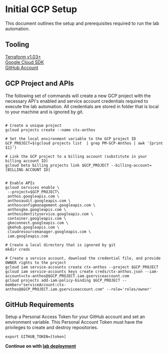 # Initial GCP Setup

This document outlines the setup and prerequisites required to run the lab automation. 

## Tooling
[Terraform v1.03+](https://www.terraform.io/downloads.html)  
[Google Cloud SDK](https://cloud.google.com/sdk/docs/install)  
[GitHub Account](https://github.com/join)  

## GCP Project and APIs

The following set of commands will create a new GCP project with the necessary API's enabled and service account credentials required to execute the lab automation. 
All credentials are stored in folder that is local to your machine and is ignored by git. 


```shell

# Create a unique project
gcloud projects create --name ctx-anthos

# Set the local environment variable to the GCP project ID
GCP_PROJECT=$(gcloud projects list  | grep PM-GCP-Anthos | awk '{print $1}')

# Link the GCP project to a billing account (substitute in your billing account ID) 
gcloud beta billing projects link $GCP_PROJECT --billing-account=[BILLING ACCOUNT ID]


# Enable APIs
gcloud services enable \
 --project=$GCP_PROJECT\
 anthos.googleapis.com \
 anthosaudit.googleapis.com \
 anthosconfigmanagement.googleapis.com \
 anthosgke.googleapis.com \
 anthosidentityservice.googleapis.com \
 container.googleapis.com \
 gkeconnect.googleapis.com \
 gkehub.googleapis.com \
 cloudresourcemanager.googleapis.com \
 iam.googleapis.com

# Create a local directory that is ignored by git
mkdir creds

# Create a service account, download the credential file, and provide OWNER rights to the project
gcloud iam service-accounts create ctx-anthos --project $GCP_PROJECT
gcloud iam service-accounts keys create creds/ctx-anthos.json --iam-account=ctx-anthos@$GCP_PROJECT.iam.gserviceaccount.com
gcloud projects add-iam-policy-binding $GCP_PROJECT --member="serviceAccount:ctx-anthos@$GCP_PROJECT.iam.gserviceaccount.com" --role='roles/owner'

```

## GitHub Requirements

Setup a Personal Access Token for your GitHub account and set an environment variable. This Personal Account Token must have the privileges to create and destroy repositories. 

```shell
export GITHUB_TOKEN=[token]
```

**Continue on with [lab deployment](README.md)**
